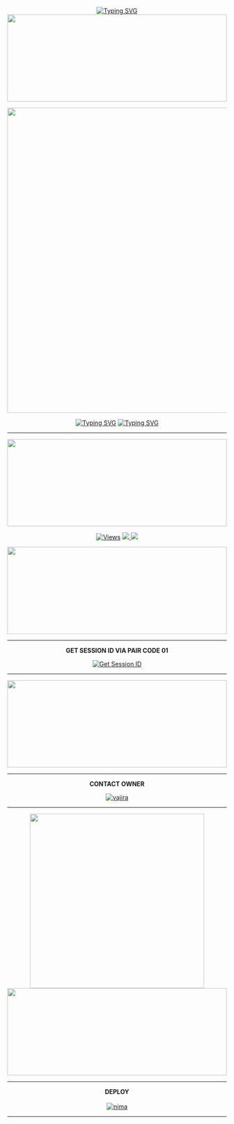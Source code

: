 <div align="center">

 [![Typing SVG](https://readme-typing-svg.herokuapp.com?font=Rockstar-ExtraBold&color=F01&lines=ＱＵＥＥＮ+ＩＳＨＵ+ＭＤ+ＷＨＡＴＳＡＰＰ+ＢＯＴ+ＣＲＥＡＴ+ＢＹ+ＬＡＫＳＩＤＵ+ＯＦＦＣＩＡＬ)](https://git.io/typing-svg)
<img src="https://i.imgur.com/dBaSKWF.gif" height="200" width="100%">
<p align="center">
<a href="https://github.com/laksidunimsara1/QUEEN-ISHU-MD">
    <img src="https://i.imgur.com/LTVGRX8.jpeg"width="700px">
</a>

 [![Typing SVG](https://readme-typing-svg.herokuapp.com?font=Rockstar-ExtraBlue&color=F01&lines=QUEEN+ISHU+BOT+CRATE+BY+LAKSIDU)](https://git.io/typing-svg)
[![Typing SVG](https://readme-typing-svg.herokuapp.com?font=Rockstar-ExtraBlue&color=F01&lines=QUEEN+ISHU+BOT+DISIGN+BY+ADITHYA)](https://git.io/typing-svg)

<hr>
 <img src="https://i.imgur.com/dBaSKWF.gif" height="200" width="100%">
<p align="center">

  <a href="https://github.com/laksidunimsara1/QUEEN-ISHU-MD">
    <img src="https://hits.seeyoufarm.com/api/count/incr/badge.svg?url=https%3A%2F%2Fgithub.com%2FASITHA-MD%2FASITHA-MD&count_bg=%2379C83D&title_bg=%23555555&icon=gitpod.svg&icon_color=%23E7E7E7&title=Views&edge_flat=false" alt="Views"/></a>
  
  </a>
  <a href="https://github.com/laksidunimsara1/QUEEN-ISHU-MD">
    <img src="https://img.shields.io/github/forks/laksidunimsara1/QUEEN-ISHU-MD?label=Fork&style=social">
    
  </a>
  <a href="https://github.com/laksidunimsara1/QUEEN-ISHU-MD">
    <img src="https://img.shields.io/github/stars/laksidunimsara1/QUEEN-ISHU-MD?style=social">
  </a>
</p>

<img src="https://i.imgur.com/dBaSKWF.gif" height="200" width="100%">
<hr>
<b>GET SESSION ID VIA PAIR CODE 01</b>

<a href='https://pairecode2-36eda5c1c846.herokuapp.com/' target="_blank"><img alt='Get Session ID' src='https://img.shields.io/badge/Click here to get your session id-blue?style=for-the-badge&logo=opencv&logoColor=white'/></a>

<hr>
<img src="https://i.imgur.com/dBaSKWF.gif" height="200" width="100%">
<hr>

<b>CONTACT OWNER</b>

[![vajira](https://telegra.ph/file/99460844d012cad1b7ee4.jpg)](https://wa.me/94771470396)
<hr>

<a href="https://whatsapp.com/channel/0029Vao7dOmDOQISArwnHT0e"><img src="https://img.shields.io/badge/Join%20Our%20WhatsApp%20Channel-green"  width="400"></a>
<img src="https://i.imgur.com/dBaSKWF.gif" height="200" width="100%">
<hr>

<b>DEPLOY</b>
</br>
</br>
 [![nima](https://img.shields.io/badge/QUEEN-ISHU-MD_deploy_on_heroku-430098?style=for-the-badge&logo=heroku&logoColor=white&buttcode=1n2i3m4a)](https://dashboard.heroku.com/new?template=https://github.com/laksidunimsara1/QUEEN-ISHU-MD)
  
<hr>

